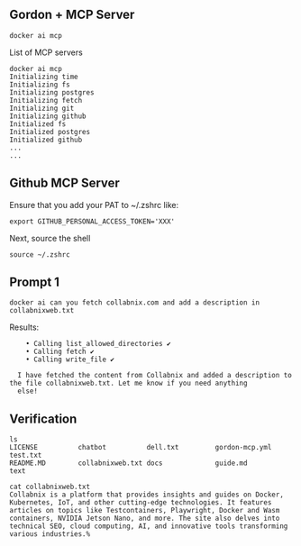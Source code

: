 ## Gordon + MCP Server

```
docker ai mcp
```

List of MCP servers

```
docker ai mcp
Initializing time
Initializing fs
Initializing postgres
Initializing fetch
Initializing git
Initializing github
Initialized fs
Initialized postgres
Initialized github
...
...
```


## Github MCP Server

Ensure that you add your PAT to ~/.zshrc like:

```
export GITHUB_PERSONAL_ACCESS_TOKEN='XXX'
```

Next, source the shell

```
source ~/.zshrc
```

## Prompt 1

```
docker ai can you fetch collabnix.com and add a description in collabnixweb.txt
```

Results:

```
    • Calling list_allowed_directories ✔️
    • Calling fetch ✔️
    • Calling write_file ✔️

  I have fetched the content from Collabnix and added a description to the file collabnixweb.txt. Let me know if you need anything
  else!
```

## Verification

                                                                            
```
ls
LICENSE          chatbot          dell.txt         gordon-mcp.yml   test.txt
README.MD        collabnixweb.txt docs             guide.md         text
```

```
cat collabnixweb.txt
Collabnix is a platform that provides insights and guides on Docker, Kubernetes, IoT, and other cutting-edge technologies. It features articles on topics like Testcontainers, Playwright, Docker and Wasm containers, NVIDIA Jetson Nano, and more. The site also delves into technical SEO, cloud computing, AI, and innovative tools transforming various industries.%
```

